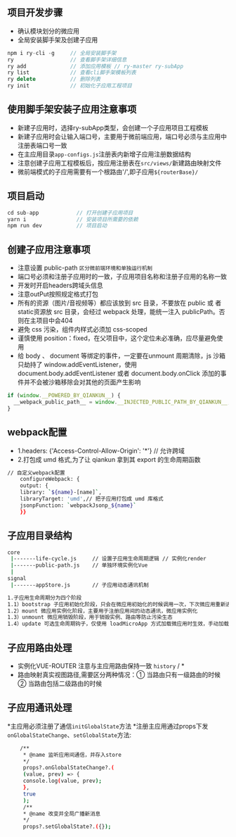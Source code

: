 ## 项目开发步骤

* 确认模块划分的微应用
* 全局安装脚手架及创建子应用

```js
npm i ry-cli -g     // 全局安装脚手架
ry                  // 查看脚手架详细信息
ry add              // 添加应用模板 // ry-master ry-subApp 
ry list             // 查看cli脚手架模板列表
ry delete           // 删除列表
ry init             // 初始化子应用工程项目
```

## 使用脚手架安装子应用注意事项

* 新建子应用时，选择ry-subApp类型，会创建一个子应用项目工程模板
* 新建子应用时会让输入端口号，主要用于微前端应用，端口号必须与主应用中注册表端口号一致
* 在主应用目录`app-configs.js`注册表内新增子应用注册数据结构
* 注意创建子应用工程模板后，按应用注册表在`src/views/`新建路由映射文件
* 微前端模式的子应用需要有一个根路由'/',即子应用`${routerBase}/`

## 项目启动

```js
cd sub-app            // 打开创建子应用项目
yarn i                // 安装项目所需要的依赖
npm run dev           // 项目启动
```

## 创建子应用注意事项

* 注意设置 public-path `区分微前端环境和单独运行机制`
* 端口号必须和注册子应用时的一致，子应用项目名称和注册子应用的名称一致
* 开发时开启headers跨域头信息
* 注意outPut按照规定格式打包
* 所有的资源（图片/音视频等）都应该放到 src 目录，不要放在 public 或 者static资源放 src 目录，会经过 webpack 处理，能统一注入 publicPath。否则在主项目中会404
* 避免 css 污染，组件内样式必须加 css-scoped
* 谨慎使用 position：fixed，在父项目中，这个定位未必准确，应尽量避免使用
* 给 body 、 document 等绑定的事件，一定要在unmount 周期清除，js 沙箱只劫持了 window.addEventListener，使用 document.body.addEventListener 或者 document.body.onClick 添加的事件并不会被沙箱移除会对其他的页面产生影响

```js
if (window.__POWERED_BY_QIANKUN__) {
  __webpack_public_path__ = window.__INJECTED_PUBLIC_PATH_BY_QIANKUN__;
}
```

## webpack配置

* 1.headers: {'Access-Control-Allow-Origin': '*'}  // 允许跨域
* 2.打包成 umd 格式,为了让 qiankun 拿到其 export 的生命周期函数

```bash
// 自定义webpack配置
	configureWebpack: {
	output: {
	library: `${name}-[name]`,
	libraryTarget: 'umd',// 把子应用打包成 umd 库格式
	jsonpFunction: `webpackJsonp_${name}`
	}}
```

## 子应用目录结构

```bash
core                  
 |-------life-cycle.js     // 设置子应用生命周期逻辑 // 实例化render
 |-------public-path.js    // 单独环境实例化Vue    
 |
signal
 |-------appStore.js       // 子应用动态通讯机制
```

```bash
1.子应用生命周期分为四个阶段 
1.1）bootstrap 子应用初始化阶段，只会在微应用初始化的时候调用一次，下次微应用重新进入时会直接调用 mount 钩子，不会再重复触发 bootstrap
1.2）mount 微应用实例化阶段，主要用于注册应用间的动态通讯，微应用实例化
1.3）unmount 微应用销毁阶段，用于销毁实例、路由等防止污染生态
1.4）update 可选生命周期钩子，仅使用 loadMicroApp 方式加载微应用时生效，手动加载子应用
```

## 子应用路由处理

* 实例化VUE-ROUTER   注意与主应用路由保持一致  `history` / *
* 路由映射真实视图路径,需要区分两种情况：① 当路由只有一级路由的时候 ② 当路由包括二级路由的时候

## 子应用通讯处理 

*主应用必须注册了通信`initGlobalState`方法
*注册主应用通过props下发`onGlobalStateChange`、`setGlobalState`方法:

```bash
    /**
	 * @name 监听应用间通信，并存入store
     */
	 props?.onGlobalStateChange?.(
	 (value, prev) => {
	 console.log(value, prev);
	 },
	 true
	 );
	 /**
	 * @name 改变并全局广播新消息
	 */
	 props?.setGlobalState?.({});
```

